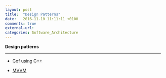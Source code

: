 ```yaml
---
layout: post
title:  "Design Patterns"
date:   2016-11-10 11:11:11 +0100
comments: true
external-url:
categories: Software_Architecture
---
```

	


**Design patterns**

---

* [Gof using C++](https://github.com/NelsonBilber/design.patterns.Gof)

* [MVVM](https://github.com/NelsonBilber/design.patterns.MVVM)

